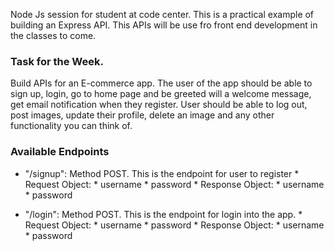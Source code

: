 Node Js session for student at code center. This is a practical example of building an Express API. This APIs will be use fro front end development in the classes to come.

### Task for the Week.
Build APIs for an E-commerce app. The user of the app should be able to sign up, login, go to home page and be greeted will a welcome message, get email notification when they register. User should be able to log out, post images, update their profile, delete an image and any other functionality you can think of.

### Available Endpoints
* "/signup": Method POST. This is the endpoint for user to register
			* Request Object:
				* username
				* password
			* Response Object:
				* username
				* password
				
* "/login": Method POST. This is the endpoint for login into the app.
		* Request Object:
			* username
			* password
		* Response Object:
			* username
			* password